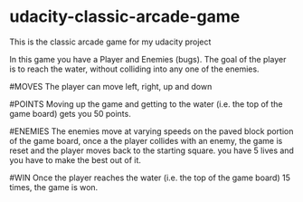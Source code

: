 # udacity-classic-arcade-game


This is the classic arcade game for my udacity project

In this game you have a Player and Enemies (bugs). The goal of the player is to reach the water, without colliding into any one of the enemies.

#MOVES
The player can move left, right, up and down

#POINTS
Moving up the game and getting to the water (i.e. the top of the game board) gets you 50 points.

#ENEMIES
The enemies move at varying speeds on the paved block portion of the game board, once a the player collides with an enemy, the game is reset and the player moves back to the starting square. you have 5 lives and you have to make the best out of it.

#WIN
Once the player reaches the water (i.e. the top of the game board) 15 times, the game is won.